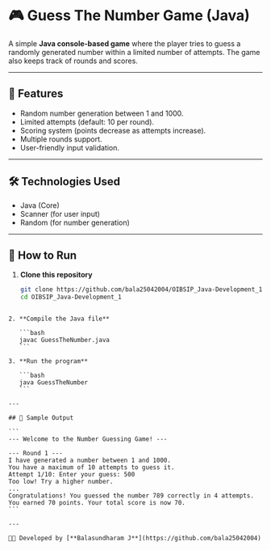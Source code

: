 # 🎮 Guess The Number Game (Java)

A simple **Java console-based game** where the player tries to guess a randomly generated number within a limited number of attempts. The game also keeps track of rounds and scores.

---

## 📌 Features
- Random number generation between 1 and 1000.
- Limited attempts (default: 10 per round).
- Scoring system (points decrease as attempts increase).
- Multiple rounds support.
- User-friendly input validation.

---

## 🛠️ Technologies Used
- Java (Core)
- Scanner (for user input)
- Random (for number generation)

---

## 🚀 How to Run

1. **Clone this repository**
   ```bash
   git clone https://github.com/bala25042004/OIBSIP_Java-Development_1.git
   cd OIBSIP_Java-Development_1
````

2. **Compile the Java file**

   ```bash
   javac GuessTheNumber.java
   ```

3. **Run the program**

   ```bash
   java GuessTheNumber
   ```

---

## 🎯 Sample Output

```
--- Welcome to the Number Guessing Game! ---

--- Round 1 ---
I have generated a number between 1 and 1000.
You have a maximum of 10 attempts to guess it.
Attempt 1/10: Enter your guess: 500
Too low! Try a higher number.
...
Congratulations! You guessed the number 789 correctly in 4 attempts.
You earned 70 points. Your total score is now 70.
```

---

👨‍💻 Developed by [**Balasundharam J**](https://github.com/bala25042004)
